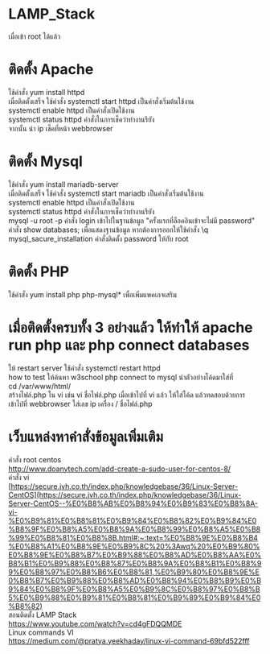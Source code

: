 # LAMP_Stack
 เมื่อเข้า root ได้แล้ว  
 # ติดตั้ง Apache  
 ใช้คำสั่ง yum install httpd  
 เมื่อติดตั้งเสร็จ ใช้คำสั่ง systemctl start httpd เป็นคำสั่งเริ่มต้นใช้งาน  
 systemctl enable httpd เป็นคำสั่งเปิดใช้งาน  
 systemctl status httpd คำสั่งในการเช็คว่าทำงานรึยัง  
 จากนั้น นำ ip เช็คที่หน้า webbrowser 
 # ติดตั้ง Mysql  
 ใช้คำสั่ง yum install mariadb-server  
  เมื่อติดตั้งเสร็จ ใช้คำสั่ง systemctl start mariadb เป็นคำสั่งเริ่มต้นใช้งาน  
  systemctl enable httpd เป็นคำสั่งเปิดใช้งาน  
  systemctl status httpd คำสั่งในการเช็คว่าทำงานรึยัง  
  mysql -u root -p คำสั่ง login เข้าไปในฐานข้อมูล "ครั้งแรกที่ล็อคอินเข้าจะไม่มี password"  
  คำสั่ง show databases;  เพื่อแสดงฐานข้อมูล หากต้องการออกให้ใช้คำสั่ง \q  
  mysql_sacure_installation คำสั่งติดตั้ง password ให้กับ root
  # ติดตั้ง PHP 
 ใช้คำสั่ง yum install php php-mysql* เพื่อเพิ่มแพคเกจเสริม 

 # เมื่อติดตั้งครบทั้ง 3 อย่างแล้ว ให้ทำให้ apache run php และ php connect databases
 ให้ restart server ใช้คำสั่ง systemctl restart httpd  
 how to test  ให้ค้นหา w3school php connect to mysql นำตัวอย่างโค้ดมาใส่ที่  
 cd /var/www/html/  
 สร้างไฟล์.php ใน vi เช่น vi ชื่อไฟล์.php เมื่อเข้าไปที่ vi แล้ว ให้ใส่โค้ด แล้วทดสอบด้วยการ เข้าไปที่ webbrowser ใส่เลข ip เครื่อง / ชื่อไฟล์.php
 # เว็บแหล่งหาคำสั่งข้อมูลเพิ่มเติม
 คำสั่ง root centos    
 http://www.doanytech.com/add-create-a-sudo-user-for-centos-8/    
 คำสั่ง vi  
 [https://secure.jvh.co.th/index.php/knowledgebase/36/Linux-Server-CentOS](https://secure.jvh.co.th/index.php/knowledgebase/36/Linux-Server-CentOS--%E0%B8%AB%E0%B8%94%E0%B9%83%E0%B8%8A-vi-%E0%B9%81%E0%B8%81%E0%B9%84%E0%B8%82%E0%B9%84%E0%B8%9F%E0%B8%A5%E0%B8%9A%E0%B8%99%E0%B8%A5%E0%B8%99%E0%B8%81%E0%B8%8B.html#:~:text=%E0%B8%9E%E0%B8%B4%E0%B8%A1%E0%B8%9E%E0%B9%8C%20%3Awq%20%E0%B9%80%E0%B8%9E%E0%B8%B7%E0%B9%88%E0%B8%AD%E0%B8%AA%E0%B8%B1%E0%B9%88%E0%B8%87%E0%B8%9A%E0%B8%B1%E0%B8%99%E0%B8%97%E0%B8%B6%E0%B8%81,%E0%B9%80%E0%B8%9E%E0%B8%B7%E0%B9%88%E0%B8%AD%E0%B8%94%E0%B8%B9%E0%B9%84%E0%B8%9F%E0%B8%A5%E0%B9%8C%E0%B8%97%E0%B8%B5%E0%B9%88%E0%B9%81%E0%B8%81%E0%B9%89%E0%B9%84%E0%B8%82)  
สอนติดตั้ง LAMP Stack  
https://www.youtube.com/watch?v=cd4gFDQQMDE  
Linux commands VI  
https://medium.com/@pratya.yeekhaday/linux-vi-command-69bfd522fff
 
  
